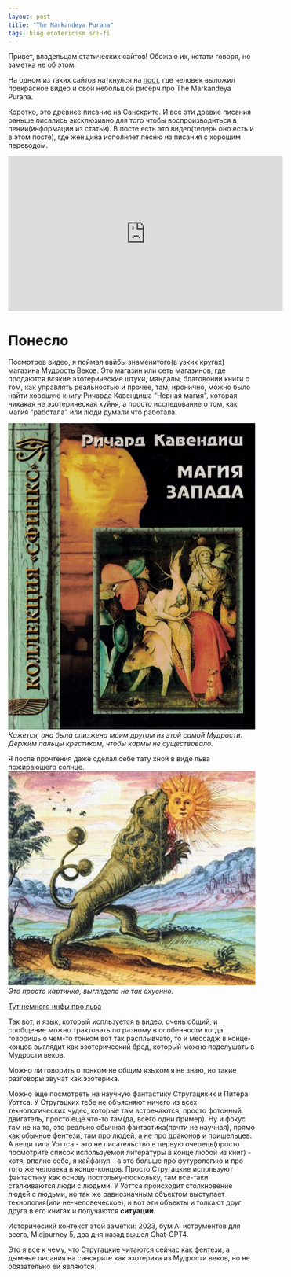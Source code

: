 ```yaml
---
layout: post
title: "The Markandeya Purana"
tags: blog esotericism sci-fi
---
```

Привет, владельцам статических сайтов! Обожаю их, кстати говоря, но заметка не об этом.

На одном из таких сайтов наткнулся на [пост](https://bkhome.org/insight/the-markandeya-purana.html), где человек выложил прекрасное видео и свой небольшой рисерч про The Markandeya Purana. 

<!--more-->

Коротко, это древнее писание на Санскрите. И все эти древие писания раньше писались эксклюзивно для того чтобы воспроизводиться в пении(информации из статьи). В посте есть это видео(теперь оно есть и в этом посте), где женщина исполняет песню из писания с хорошим переводом.

<iframe width="560" height="315" src="https://www.youtube.com/embed/uDd3iupKUyI" title="YouTube video player" frameborder="0" allow="accelerometer; autoplay; clipboard-write; encrypted-media; gyroscope; picture-in-picture; web-share" allowfullscreen></iframe>

# Понесло
Посмотрев видео, я поймал вайбы знаменитого(в узких кругах) магазина Мудрость Веков. Это магазин или сеть магазинов, где продаются всякие эзотерические штуки, мандалы, благовонии книги о том, как управлять реальностью и прочее, там, иронично, можно было найти хорошую книгу Ричарда Кавендиша "Черная магия", которая никакая не эзотерическая хуйня, а просто исследование о том, как магия "работала" или люди думали что работала.

![Магия Запада](/assets/images/Richard-Cavendish.jpg)  
*Кажется, она была спизжена моим другом из этой самой Мудрости. Держим пальцы крестиком, чтобы кармы не существовало.*

Я после прочтения даже сделал себе тату хной в виде льва пожирающего солнце.
![Лев](/assets/images/sun-lion.jpg)  
*Это просто картинка, выглядело не так охуенно.* 

[Тут немного инфы про льва](https://arzamas.academy/micro/alkhimia/11)


Так вот, и язык, который испльзуется в видео, очень общий, и сообщение можно трактовать по разному в особенности когда говоришь о чем-то тонком вот так расплывчато, то и мессадж в конце-концов выглядит как эзотерический бред, который можно подслушать в Мудрости веков.

Можно ли говорить о тонком не общим языком я не знаю, но такие  разговоры звучат как эзотерика.

Можно еще посмотреть на научную фантастику Стругациких и Питера Уоттса. 
У Стругацких тебе не объясняют ничего из всех технологических чудес, которые там встречаются, просто фотонный двигатель, просто ещё что-то там(да, всего одни пример). Ну и фокус там не на то, это реально обычная фантастика(почти не научная), прямо как обычное фентези, там про людей, а не про драконов и пришельцев. А вещи типа Уоттса - это не писательство в первую очередь(просто посмотрите список используемой литературы в конце любой из книг) - хотя, вполне себе, я кайфанул - а это больше про футурологию и про того же человека в конце-концов. Просто Стругацкие используют фантастику как основу постольку-поскольку, там все-таки сталкиваются люди с людьми. У Уоттса происходит столкновение людей с людьми, но так же равнозначным объектом выступает технология(или не-человеческое), и вот эти объекты и толкают друг друга в его книгах и получаются **ситуации**. 

Историчесикй контекст этой заметки: 2023, бум AI иструментов для всего, Midjourney 5, два дня назад вышел Chat-GPT4.

Это я все к чему, что Стругацкие читаются сейчас как фентези, а дымные писания на санскрите как эзотерика из Мудрости веков, но не обязательно ей являются.